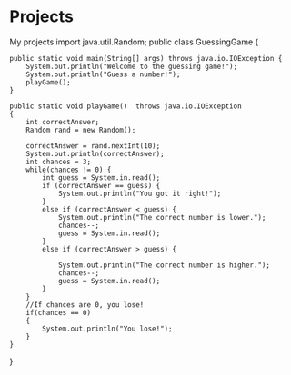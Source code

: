 # Projects
My projects
import java.util.Random;
public class GuessingGame {

    public static void main(String[] args) throws java.io.IOException {
        System.out.println("Welcome to the guessing game!");
        System.out.println("Guess a number!");
        playGame();
    }

    public static void playGame()  throws java.io.IOException
    {
        int correctAnswer;
        Random rand = new Random();

        correctAnswer = rand.nextInt(10);
        System.out.println(correctAnswer);
        int chances = 3;
        while(chances != 0) {
            int guess = System.in.read();
            if (correctAnswer == guess) {
                System.out.println("You got it right!");
            }
            else if (correctAnswer < guess) {
                System.out.println("The correct number is lower.");
                chances--;
                guess = System.in.read();
            }
            else if (correctAnswer > guess) {

                System.out.println("The correct number is higher.");
                chances--;
                guess = System.in.read();
            }
        }
        //If chances are 0, you lose!
        if(chances == 0)
        {
            System.out.println("You lose!");
        }
    }
}
